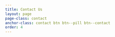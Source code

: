 ```yaml
---
title: Contact Us
layout: page
page-class: contact
anchor-class: contact btn btn--pill btn--contact
order: 4
---
```


